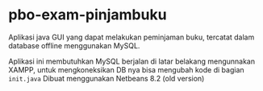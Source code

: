 # pbo-exam-pinjambuku
Aplikasi java GUI yang dapat melakukan peminjaman buku, tercatat dalam database offline menggunakan MySQL.

Aplikasi ini membutuhkan MySQL berjalan di latar belakang mengunnakan XAMPP, untuk mengkoneksikan DB nya bisa mengubah kode di bagian `init.java`
Dibuat menggunakan Netbeans 8.2 (old version)
